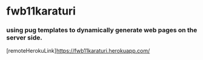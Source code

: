 # fwb11karaturi
### using pug templates to dynamically generate web pages on the server side.

[remoteHerokuLink]https://fwb11karaturi.herokuapp.com/
